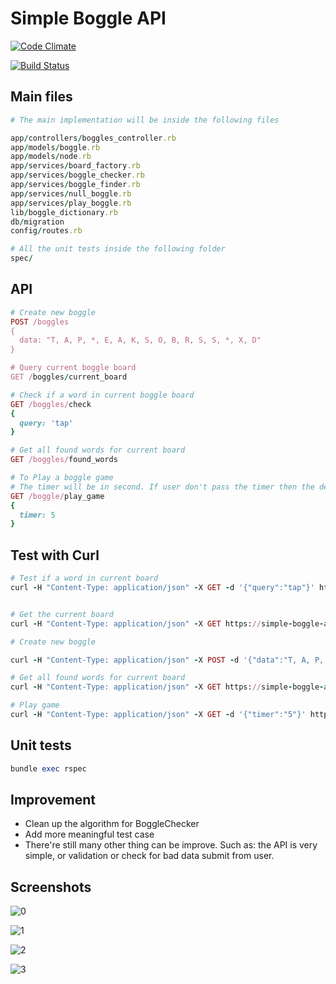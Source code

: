 # Simple Boggle API

[![Code Climate](https://codeclimate.com/github/kimquy/simple_boggle_api/badges/gpa.svg)](https://codeclimate.com/github/kimquy/simple_boggle_api)

[![Build Status](https://travis-ci.org/kimquy/simple_boggle_api.svg?branch=master)](https://travis-ci.org/kimquy/simple_boggle_api)

## Main files

```ruby
# The main implementation will be inside the following files

app/controllers/boggles_controller.rb
app/models/boggle.rb
app/models/node.rb
app/services/board_factory.rb
app/services/boggle_checker.rb
app/services/boggle_finder.rb
app/services/null_boggle.rb
app/services/play_boggle.rb
lib/boggle_dictionary.rb
db/migration
config/routes.rb

# All the unit tests inside the following folder
spec/
```

## API

```ruby
# Create new boggle
POST /boggles
{
  data: "T, A, P, *, E, A, K, S, O, B, R, S, S, *, X, D"
}

# Query current boggle board
GET /boggles/current_board

# Check if a word in current boggle board
GET /boggles/check
{
  query: 'tap'
}

# Get all found words for current board
GET /boggles/found_words

# To Play a boggle game
# The timer will be in second. If user don't pass the timer then the default will be 1 minutes. Or if the user pass timer more than 3 minutes then it will be 3 minutes.
GET /boggle/play_game
{
  timer: 5
}

```


## Test with Curl

```ruby
# Test if a word in current board
curl -H "Content-Type: application/json" -X GET -d '{"query":"tap"}' https://simple-boggle-api.herokuapp.com/boggles/check


# Get the current board
curl -H "Content-Type: application/json" -X GET https://simple-boggle-api.herokuapp.com/boggles/current_board

# Create new boggle

curl -H "Content-Type: application/json" -X POST -d '{"data":"T, A, P, *, E, A, K, S, O, B, R, S, S, *, X, D"}' https://simple-boggle-api.herokuapp.com/boggles

# Get all found words for current board
curl -H "Content-Type: application/json" -X GET https://simple-boggle-api.herokuapp.com/boggles/found_words

# Play game
curl -H "Content-Type: application/json" -X GET -d '{"timer":"5"}' https://simple-boggle-api.herokuapp.com/boggles/play_game
```

## Unit tests

```ruby
bundle exec rspec
```

## Improvement
* Clean up the algorithm for BoggleChecker
* Add more meaningful test case
* There're still many other thing can be improve. Such as: the API is very simple, or validation or check for bad data submit from user.

## Screenshots
![0](https://user-images.githubusercontent.com/2282642/30738627-e47fa504-9fb4-11e7-99da-783bdf6b0e14.png)

![1](https://user-images.githubusercontent.com/2282642/30710069-89c5a7b6-9f2e-11e7-87b0-d2ec8675ede8.png)

![2](https://user-images.githubusercontent.com/2282642/30710067-896528e6-9f2e-11e7-9be1-25d3854e39f3.png)

![3](https://user-images.githubusercontent.com/2282642/30710068-899987d0-9f2e-11e7-87f1-a709fd2084f1.png)
